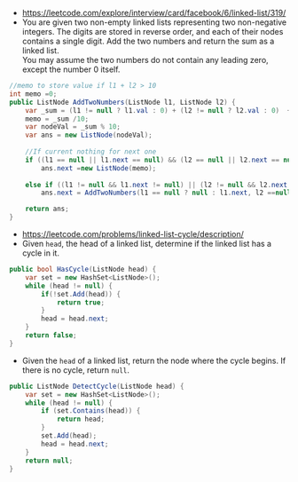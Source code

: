 - https://leetcode.com/explore/interview/card/facebook/6/linked-list/319/
- You are given two non-empty linked lists representing two non-negative integers. 
The digits are stored in reverse order, and each of their nodes contains a single digit. 
Add the two numbers and return the sum as a linked list. <br/>
You may assume the two numbers do not contain any leading zero, except the number 0 itself.
```cs
//memo to store value if l1 + l2 > 10
int memo =0;
public ListNode AddTwoNumbers(ListNode l1, ListNode l2) {
    var _sum = (l1 != null ? l1.val : 0) + (l2 != null ? l2.val : 0)  + memo;
    memo = _sum /10;
    var nodeVal = _sum % 10;
    var ans = new ListNode(nodeVal); 
    
    //If current nothing for next one
    if ((l1 == null || l1.next == null) && (l2 == null || l2.next == null) && (memo > 0))
        ans.next =new ListNode(memo);
    
    else if ((l1 != null && l1.next != null) || (l2 != null && l2.next != null))
        ans.next = AddTwoNumbers(l1 == null ? null : l1.next, l2 ==null ? null : l2.next);        

    return ans;        
}
```
- https://leetcode.com/problems/linked-list-cycle/description/
- Given <code>head</code>, the head of a linked list, determine if the linked list has a cycle in it.
```cs
public bool HasCycle(ListNode head) {
    var set = new HashSet<ListNode>(); 
    while (head != null) {
        if(!set.Add(head)) {
            return true;
        }
        head = head.next;
    }
    return false;
}
```
- Given the <code>head</code> of a linked list, return the node where the cycle begins. If there is no cycle, return <code>null</code>. 
```cs
public ListNode DetectCycle(ListNode head) {
    var set = new HashSet<ListNode>(); 
    while (head != null) {
        if (set.Contains(head)) {
            return head;
        }
        set.Add(head);
        head = head.next;
    }
    return null; 
}
```
